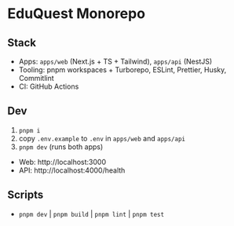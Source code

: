# EduQuest Monorepo

## Stack
- Apps: `apps/web` (Next.js + TS + Tailwind), `apps/api` (NestJS)
- Tooling: pnpm workspaces + Turborepo, ESLint, Prettier, Husky, Commitlint
- CI: GitHub Actions

## Dev
1) `pnpm i`
2) copy `.env.example` to `.env` in `apps/web` and `apps/api`
3) `pnpm dev`  (runs both apps)

- Web: http://localhost:3000
- API: http://localhost:4000/health

## Scripts
- `pnpm dev` | `pnpm build` | `pnpm lint` | `pnpm test`
